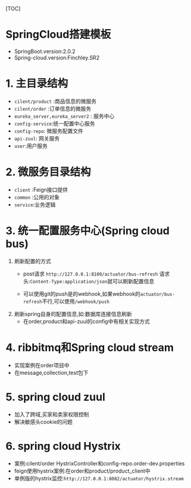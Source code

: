[TOC]

# SpringCloud搭建模板

* SpringBoot.version:2.0.2
* Spring-cloud.version:Finchley.SR2

# 1. 主目录结构
* `cilent/product` :商品信息的微服务
* `cilent/order` :订单信息的微服务
* `eureka_server,eureka_server2` : 服务中心
* `config-service`:统一配置中心服务
* `config-repo`: 微服务配置文件
* `api-zuul`: 网关服务
* `user`:用户服务

# 2. 微服务目录结构
* `client` :Feign接口提供
* `common` :公用的对象
* `service`:业务逻辑

# 3. 统一配置服务中心(Spring cloud bus)

1. 刷新配置的方式
	* post请求 `http://127.0.0.1:8100/actuator/bus-refresh`  请求头:`Content-Type:application/json`就可以刷新配置信息

	* 可以使用git的push是的webhook,如果webhook的`actuator/bus-refresh`不行,可以使用`/webhook/push`
2. 刷新spring自身的配置信息,如:数据库连接信息刷新
	* 在order,product和api-zuul的config中有相关实现方式

# 4. ribbitmq和Spring cloud stream
* 实现案例在order项目中
* 在message,collection,test包下

# 5. spring cloud zuul

* 加入了跨域,买家和卖家权限控制
* 解决敏感头cookie的问题

# 6. spring cloud Hystrix
* 案例:cilent/order HystrixController和config-repo.order-dev.properties
* feign使用hystrix案例:在order和product/product_client中
* 单例版的hystrix监控:`http://127.0.0.1:8082/actuator/hystrix.stream`
